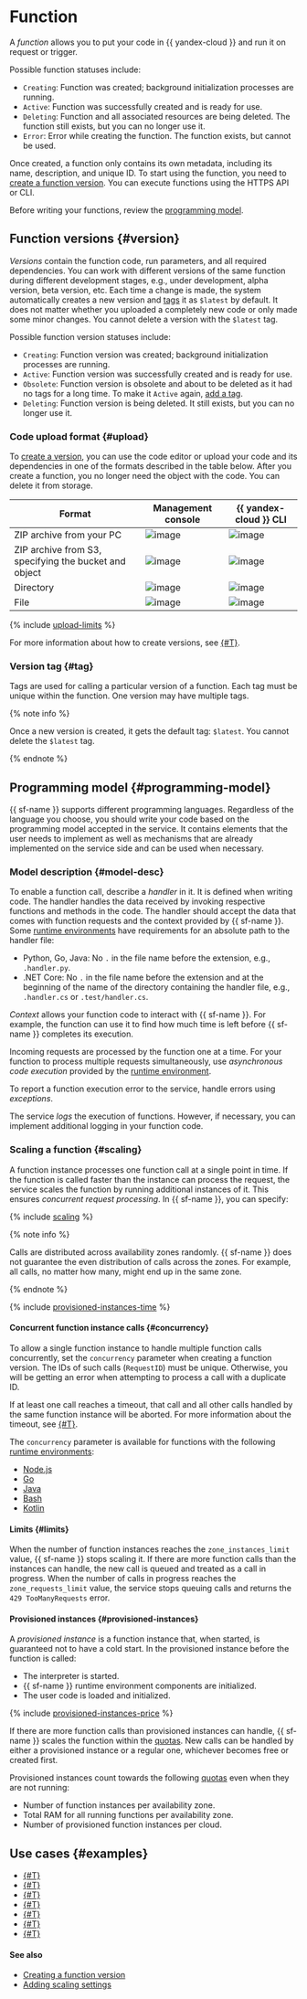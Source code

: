 # Function

A _function_ allows you to put your code in {{ yandex-cloud }} and run it on request or trigger.

Possible function statuses include:

* `Creating`: Function was created; background initialization processes are running.
* `Active`: Function was successfully created and is ready for use.
* `Deleting`: Function and all associated resources are being deleted. The function still exists, but you can no longer use it.
* `Error`: Error while creating the function. The function exists, but cannot be used.

Once created, a function only contains its own metadata, including its name, description, and unique ID. To start using the function, you need to [create a function version](../operations/function/version-manage.md). You can execute functions using the HTTPS API or CLI.

Before writing your functions, review the [programming model](#programming-model).

## Function versions {#version}

_Versions_ contain the function code, run parameters, and all required dependencies. You can work with different versions of the same function during different development stages, e.g., under development, alpha version, beta version, etc. Each time a change is made, the system automatically creates a new version and [tags](#tag) it as `$latest` by default. It does not matter whether you uploaded a completely new code or only made some minor changes. You cannot delete a version with the `$latest` tag.

Possible function version statuses include:

* `Creating`: Function version was created; background initialization processes are running.
* `Active`: Function version was successfully created and is ready for use.
* `Obsolete`: Function version is obsolete and about to be deleted as it had no tags for a long time. To make it `Active` again, [add a tag](../operations/function/tag-add.md).
* `Deleting`: Function version is being deleted. It still exists, but you can no longer use it.

### Code upload format {#upload}

To [create a version](../operations/function/version-manage.md), you can use the code editor or upload your code and its dependencies in one of the formats described in the table below. After you create a function, you no longer need the object with the code. You can delete it from storage.

| Format | Management console | {{ yandex-cloud }} CLI |
|----|----|----|
|ZIP archive from your PC| ![image](../../_assets/common/yes.svg) | ![image](../../_assets/common/yes.svg) |
|ZIP archive from S3, specifying the bucket and object| ![image](../../_assets/common/yes.svg) | ![image](../../_assets/common/yes.svg) |
|Directory| ![image](../../_assets/common/no.svg) | ![image](../../_assets/common/yes.svg) |
|File| ![image](../../_assets/common/no.svg) | ![image](../../_assets/common/yes.svg) |

{% include [upload-limits](../../_includes/functions/upload-limits.md) %}

For more information about how to create versions, see [{#T}](../operations/function/version-manage.md).

### Version tag {#tag}

Tags are used for calling a particular version of a function. Each tag must be unique within the function. One version may have multiple tags.

{% note info %}

Once a new version is created, it gets the default tag: `$latest`. You cannot delete the `$latest` tag.

{% endnote %}

## Programming model {#programming-model}

{{ sf-name }} supports different programming languages. Regardless of the language you choose, you should write your code based on the programming model accepted in the service. It contains elements that the user needs to implement as well as mechanisms that are already implemented on the service side and can be used when necessary.

### Model description {#model-desc}

To enable a function call, describe a _handler_ in it. It is defined when writing code. The handler handles the data received by invoking respective functions and methods in the code. The handler should accept the data that comes with function requests and the context provided by {{ sf-name }}. Some [runtime environments](runtime/index.md) have requirements for an absolute path to the handler file:

* Python, Go, Java: No `.` in the file name before the extension, e.g., `.handler.py`.
* .NET Core: No `.` in the file name before the extension and at the beginning of the name of the directory containing the handler file, e.g., `.handler.cs` or `.test/handler.cs`.

_Context_ allows your function code to interact with {{ sf-name }}. For example, the function can use it to find how much time is left before {{ sf-name }} completes its execution.

Incoming requests are processed by the function one at a time. For your function to process multiple requests simultaneously, use _asynchronous code execution_ provided by the [runtime environment](runtime/index.md).

To report a function execution error to the service, handle errors using _exceptions_.

The service _logs_ the execution of functions. However, if necessary, you can implement additional logging in your function code.

### Scaling a function {#scaling}

A function instance processes one function call at a single point in time. If the function is called faster than the instance can process the request, the service scales the function by running additional instances of it. This ensures _concurrent request processing_. In {{ sf-name }}, you can specify:

{% include [scaling](../../_includes/functions/scaling.md) %}

{% note info %}

Calls are distributed across availability zones randomly. {{ sf-name }} does not guarantee the even distribution of calls across the zones. For example, all calls, no matter how many, might end up in the same zone.

{% endnote %}

{% include [provisioned-instances-time](../../_includes/functions/provisioned-instances-time.md) %}

#### Concurrent function instance calls {#concurrency}

To allow a single function instance to handle multiple function calls concurrently, set the `concurrency` parameter when creating a function version. The IDs of such calls (`RequestID`) must be unique. Otherwise, you will be getting an error when attempting to process a call with a duplicate ID.

If at least one call reaches a timeout, that call and all other calls handled by the same function instance will be aborted. For more information about the timeout, see [{#T}](limits.md#functions-limits).

The `concurrency` parameter is available for functions with the following [runtime environments](runtime/index.md):

* [Node.js](../lang/nodejs/index.md)
* [Go](../lang/golang/index.md)
* [Java](../lang/java/index.md)
* [Bash](../lang/bash/index.md)
* [Kotlin](../lang/kotlin/index.md)

#### Limits {#limits}

When the number of function instances reaches the `zone_instances_limit` value, {{ sf-name }} stops scaling it. If there are more function calls than the instances can handle, the new call is queued and treated as a call in progress. When the number of calls in progress reaches the `zone_requests_limit` value, the service stops queuing calls and returns the `429 TooManyRequests` error.

#### Provisioned instances {#provisioned-instances}

A _provisioned instance_ is a function instance that, when started, is guaranteed not to have a cold start. In the provisioned instance before the function is called:
* The interpreter is started.
* {{ sf-name }} runtime environment components are initialized.
* The user code is loaded and initialized.

{% include [provisioned-instances-price](../../_includes/functions/provisioned-instances-price.md) %}

If there are more function calls than provisioned instances can handle, {{ sf-name }} scales the function within the [quotas](limits.md#functions-quotas). New calls can be handled by either a provisioned instance or a regular one, whichever becomes free or created first.

Provisioned instances count towards the following [quotas](limits.md) even when they are not running:
* Number of function instances per availability zone.
* Total RAM for all running functions per availability zone.
* Number of provisioned function instances per cloud.

## Use cases {#examples}

* [{#T}](../tutorials/api-gw-integration.md)
* [{#T}](../tutorials/batch-code-execution.md)
* [{#T}](../tutorials/canary-release.md)
* [{#T}](../tutorials/events-from-postbox-to-yds.md)
* [{#T}](../tutorials/functions-framework-to-container.md)
* [{#T}](../tutorials/monitoring.md)
* [{#T}](../tutorials/nodejs-cron-restart-vm.md)

#### See also

* [Creating a function version](../operations/function/version-manage.md)
* [Adding scaling settings](../operations/function/scaling-settings-add.md)
